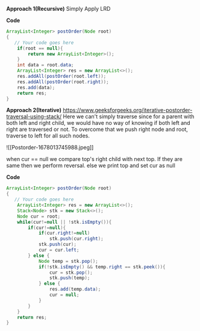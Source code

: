 **Approach 1(Recursive)**
Simply Apply LRD

**Code**
```java
ArrayList<Integer> postOrder(Node root)
{
   // Your code goes here
	if(root == null){
		return new ArrayList<Integer>();
	}
	int data = root.data;
	ArrayList<Integer> res = new ArrayList<>();
	res.addAll(postOrder(root.left));
	res.addAll(postOrder(root.right));
	res.add(data);
	return res;
}
```

**Approach 2(Iterative)**
https://www.geeksforgeeks.org/iterative-postorder-traversal-using-stack/
Here we can't simply traverse since for a parent with both left and right child, we would have no way of knowing if both left and right are traversed or not.
To overcome that we push right node and root, traverse to left for all such nodes.

![[Postorder-1678013745988.jpeg]]

when cur == null
	we compare top's right child with next top. If they are same then we perform reversal.
	else we print top and set cur as null

**Code**
```java
ArrayList<Integer> postOrder(Node root)
{
   // Your code goes here
	ArrayList<Integer> res = new ArrayList<>();
	Stack<Node> stk = new Stack<>();
	Node cur = root;
	while(cur!=null || !stk.isEmpty()){
		if(cur!=null){
			if(cur.right!=null)
				stk.push(cur.right);
			stk.push(cur);
			cur = cur.left;
		} else {
			Node temp = stk.pop();
			if(!stk.isEmpty() && temp.right == stk.peek()){
				cur = stk.pop();
				stk.push(temp);
			} else {
				res.add(temp.data);
				cur = null;
			}
		}
	}
	return res;
}
```